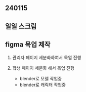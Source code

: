 ## 240115

## 일일 스크림
## figma 목업 제작

1. 관리자 페이지 세분화하여서 목업 진행
2. 학생 페이지 세분화 해서 목업 진행

    - blender로 모델 작업중
    - blender로 캐릭터 작업중
